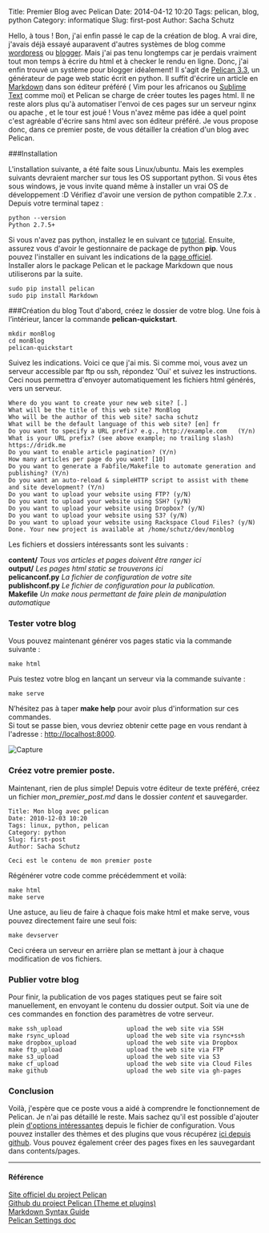 Title: Premier Blog avec Pelican
Date: 2014-04-12 10:20
Tags: pelican, blog, python
Category: informatique
Slug: first-post
Author: Sacha Schutz

<!-- <p class="img-header">
    <img src="../images/post1/header.jpg">
</p> -->

Hello, à tous ! 
Bon, j'ai enfin passé le cap de la création de blog. A vrai dire, j'avais déjà essayé auparavent d'autres systèmes de blog comme [wordpress](http://fr.wordpress.org/) ou [blogger](https://www.blogger.com/). Mais j'ai pas tenu longtemps car je perdais vraiment tout mon temps à écrire du html et à checker le rendu en ligne. Donc, j'ai enfin trouvé un système pour blogger idéalement! Il s'agit de [Pelican 3.3](http://docs.getpelican.com/en/3.3.0/), un générateur de page web static écrit en python. Il suffit d'écrire un article en [Markdown](http://fr.wikipedia.org/wiki/Markdown) dans son éditeur préféré ( Vim pour les africanos ou [Sublime Text](http://www.sublimetext.com/) comme moi) et Pelican se charge de créer toutes les pages html. Il ne reste alors plus qu'à automatiser l'envoi de ces pages sur un serveur nginx ou apache , et le tour est joué ! Vous n'avez même pas idée a quel point c'est agréable d'écrire sans html avec son éditeur préféré.
Je vous propose donc, dans ce premier poste, de vous détailler la création d'un blog avec Pelican.

###Installation 

L'installation suivante, a été faite sous Linux/ubuntu. Mais les exemples suivants devraient marcher sur tous les OS supportant python. Si vous êtes sous windows, je vous invite quand même à installer un vrai OS de développement :D 
Vérifiez d'avoir une version de python compatible 2.7.x .  Depuis votre terminal tapez : 

	python --version
	Python 2.7.5+

Si vous n'avez pas python, installez le en suivant ce [tutorial](http://fr.openclassrooms.com/informatique/cours/apprenez-a-programmer-en-python/installer-python-1).
Ensuite, assurez vous d'avoir le gestionnaire de package de python **pip**. Vous pouvez l'installer en suivant les indications de la [page officiel](http://www.pip-installer.org/en/latest/installing.html).  
Installer alors le package Pelican et le package Markdown que nous utiliserons par la suite. 

	sudo pip install pelican
	sudo pip install Markdown  


###Création du blog 
Tout d'abord, créez le dossier de votre blog. Une fois à l’intérieur, lancer la commande **pelican-quickstart**. 

	mkdir monBlog
	cd monBlog
	pelican-quickstart

Suivez les indications. Voici ce que j'ai mis. Si comme moi, vous avez un serveur accessible par ftp ou ssh, répondez 'Oui' et suivez les instructions. Ceci nous permettra d'envoyer automatiquement les fichiers html générés, vers un serveur. 

	Where do you want to create your new web site? [.] 
	What will be the title of this web site? MonBlog
	Who will be the author of this web site? sacha schutz
	What will be the default language of this web site? [en] fr
	Do you want to specify a URL prefix? e.g., http://example.com   (Y/n)         
	What is your URL prefix? (see above example; no trailing slash) https://dridk.me    
	Do you want to enable article pagination? (Y/n)                                         
	How many articles per page do you want? [10]                                                  
	Do you want to generate a Fabfile/Makefile to automate generation and publishing? (Y/n)       
	Do you want an auto-reload & simpleHTTP script to assist with theme and site development? (Y/n)      
	Do you want to upload your website using FTP? (y/N)                                                                   
	Do you want to upload your website using SSH? (y/N)                                                                   
	Do you want to upload your website using Dropbox? (y/N)                                                               
	Do you want to upload your website using S3? (y/N)                                                                               
	Do you want to upload your website using Rackspace Cloud Files? (y/N) 
	Done. Your new project is available at /home/schutz/dev/monblog

Les fichiers et dossiers intéressants sont les suivants :  

**content/** *Tous vos articles et pages doivent être ranger ici*   
**output/** *Les pages html static se trouverons ici*  
**pelicanconf.py** *La fichier de configuration de votre site*   
**publishconf.py** *Le fichier de configuration pour la publication.*  
**Makefile** *Un make nous permettant de faire plein de manipulation automatique*  





### Tester votre blog
Vous pouvez maintenant générer vos pages static via la commande suivante : 

	make html

Puis testez votre blog en lançant un serveur via la commande suivante : 

	make serve 

N’hésitez pas à taper **make help** pour avoir plus d'information sur ces commandes.   
Si tout se passe bien, vous devriez obtenir cette page en vous rendant à l'adresse : [http://localhost:8000](http://localhost:8000). 


![Capture](/images/post1.png)   


### Créez votre premier poste. 
Maintenant, rien de plus simple! Depuis votre éditeur de texte préféré, créez un fichier *mon_premier_post.md* dans le dossier *content* et sauvegarder.  


	Title: Mon blog avec pelican
	Date: 2010-12-03 10:20
	Tags: linux, python, pelican
	Category: python
	Slug: first-post
	Author: Sacha Schutz

	Ceci est le contenu de mon premier poste     


Régénérer votre code comme précédemment et voilà: 

	make html
	make serve 

Une astuce, au lieu de faire à chaque fois make html et make serve, vous pouvez directement faire une seul fois:

	make devserver 

Ceci créera un serveur en arrière plan se mettant à jour à chaque modification de vos fichiers. 


### Publier votre blog
Pour finir, la publication de vos pages statiques peut se faire soit manuellement, en envoyant le contenu du dossier output. Soit via une de ces commandes en fonction des paramètres de votre serveur.

	make ssh_upload                  upload the web site via SSH        
	make rsync_upload                upload the web site via rsync+ssh  
	make dropbox_upload              upload the web site via Dropbox    
	make ftp_upload                  upload the web site via FTP        
	make s3_upload                   upload the web site via S3         
	make cf_upload                   upload the web site via Cloud Files
	make github                      upload the web site via gh-pages   


### Conclusion 
Voilà, j'espère que ce poste vous a aidé à comprendre le fonctionnement de Pelican. Je n'ai pas détaillé le reste. Mais sachez qu'il est possible d'ajouter plein [d'options intéressantes](http://pelican.readthedocs.org/en/latest/settings.html) depuis le fichier de configuration. Vous pouvez installer des thèmes et des plugins que vous récupérez [ici depuis github](https://github.com/getpelican). Vous pouvez également créer des pages fixes en les sauvegardant dans contents/pages. 

* * *

#### Référence
[Site officiel du project Pelican](http://docs.getpelican.com/en/3.3.0/)  
[Github du project Pelican (Theme et plugins)](https://github.com/getpelican)  
[Markdown Syntax Guide](http://daringfireball.net/projects/markdown/)  
[Pelican Settings doc](http://pelican.readthedocs.org/en/latest/settings.html)

